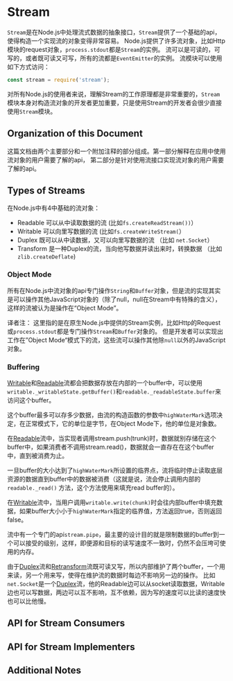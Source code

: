 # Stream

`Stream`是在Node.js中处理流式数据的抽象接口，`Stream`提供了一个基础的api，使得构造一个实现流的对象变得非常容易。
Node.js提供了许多流对象，比如Http模块的request对象，`process.stdout`都是`Stream`的实例。
流可以是可读的，可写的，或者既可读又可写，所有的流都是`EventEmitter`的实例。
流模块可以使用如下方式访问：

```js
const stream = require('stream');
```

对所有Node.js的使用者来说，理解Stream的工作原理都是非常重要的，`Stream`模块本身对构造流对象的开发者更加重要，只是使用Stream的开发者会很少直接使用`Stream`模块。

## Organization of this Document

这篇文档由两个主要部分和一个附加注释的部分组成。第一部分解释在应用中使用流对象的用户需要了解的api， 第二部分是针对使用流接口实现流对象的用户需要了解的api。

## Types of Streams

在Node.js中有4中基础的流对象：
- Readable 可以从中读取数据的流 (比如`fs.createReadStream())`）
- Writable 可以向里写数据的流 (比如`fs.createWriteStream(`）
- Duplex 既可以从中读数据，又可以向里写数据的流 （比如 `net.Socket`）
- Transform 是一种Duplex的流，当向他写数据并读出来时，转换数据 （比如 `zlib.createDeflate`)

### Object Mode

所有在Node.js中流对象的api专门操作`String`和`Buffer`对象，但是流的实现其实是可以操作其他JavaScript对象的（除了null，null在Stream中有特殊的含义），这样的流被认为是操作在“Object Mode”。

译者注：
这里指的是在原生Node.js中提供的Stream实例，比如Http的Request或`process.stdout`都是专门操作`Stream`和`Buffer`对象的。
但是开发者可以实现出工作在”Object Mode“模式下的流，这些流可以操作其他除`null`以外的JavaScript对象。

### Buffering

[Writable]()和[Readable]()流都会把数据存放在内部的一个buffer中，可以使用`writable._writableState.getBuffer()`和`readable._readableState.buffer`来访问这个buffer。

这个buffer最多可以存多少数据，由流的构造函数的参数中`highWaterMark`选项决定，在正常模式下，它的单位是字节，在Object Mode下，他的单位是对象数。

在[Readable]()流中，当实现者调用stream.push(trunk)时，数据就别存储在这个buffer中，如果消费者不调用stream.read()，数据就会一直存在在这个buffer中，直到被消费为止。

一旦buffer的大小达到了`highWaterMark`所设置的临界点，流将临时停止读取底层资源的数据直到buffer中的数据被消费（这就是说，流会停止调用内部的`readable._read()` 方法，这个方法使用来填充read buffer的）。

在[Writable]()流中，当用户调用`writable.write(chunk)`时会往内部buffer中填充数据，如果buffer大小小于`highWaterMark`指定的临界值，方法返回true，否则返回false。

流中有一个专门的api`stream.pipe`，最主要的设计目的就是限制数据的buffer到一个可以接受的级别，这样，即便源和目标的读写速度不一致时，仍然不会压垮可使用的内存。

由于[Duplex]()流和[Retransform]()流既可读又写，所以内部维护了两个buffer，一个用来读，另一个用来写，使得在维护流的数据时每边不影响另一边的操作。
比如`net.Socket`是一个[Duplex]()流，他的Readable边可以从socket读取数据，Writable边也可以写数据，两边可以互不影响，互不依赖，因为写的速度可以比读的速度快也可以比他慢。

## API for Stream Consumers

## API for Stream Implementers

## Additional Notes
